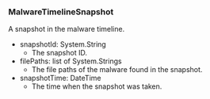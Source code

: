 ### MalwareTimelineSnapshot
A snapshot in the malware timeline.

- snapshotId: System.String
  - The snapshot ID.
- filePaths: list of System.Strings
  - The file paths of the malware found in the snapshot.
- snapshotTime: DateTime
  - The time when the snapshot was taken.
